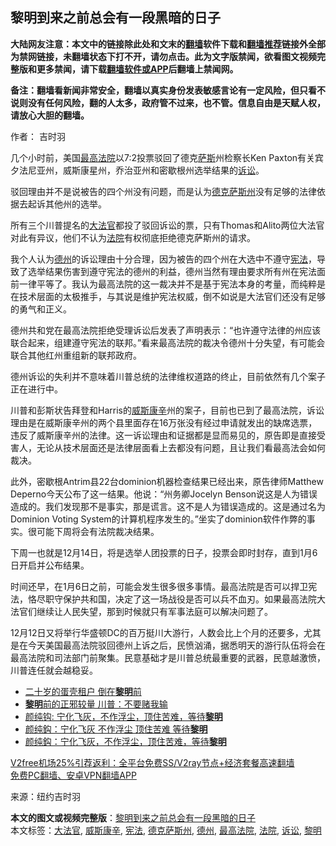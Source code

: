  <h2>黎明到来之前总会有一段黑暗的日子</h2> <p class="notice"><b>大陆网友注意：本文中的链接除此处和文末的<a href="https://github.com/bannedbook/fanqiang" >翻墙</a>软件下载和<a href="https://github.com/killgcd/justmysocks/blob/master/README.md">翻墙推荐</a>链接外全部为禁网链接，未翻墙状态下打不开，请勿点击。此为文字版禁闻，欲看图文视频完整版和更多禁闻，请下载<a href="https://github.com/bannedbook/fanqiang">翻墙软件或APP</a>后翻墙上禁闻网。</p><p>备注：翻墙看新闻非常安全，翻墙以真实身份发表敏感言论有一定风险，但只看不说则没有任何风险，翻的人太多，政府管不过来，也不管。信息自由是天赋人权，请放心大胆的翻墙。</b></p>  <div class="entry"> <p>作者： 吉时羽</p> <p>几个小时前，美国<a href="https://www.bannedbook.org/bnews/tag/%e6%9c%80%e9%ab%98%e6%b3%95%e9%99%a2/" class="st_tag internal_tag" rel="tag" title="标签 最高法院 下的日志">最高法院</a>以7:2投票驳回了德克<span class='wp_keywordlink'><a href="https://www.bannedbook.org/forum5/topic42.html" title="萨斯、诚信与自救" target="_blank">萨斯</a></span>州检察长Ken Paxton有关宾夕法尼亚州，威斯康星州，乔治亚州和密歇根州选举结果的<a href="https://www.bannedbook.org/bnews/tag/%E8%AF%89%E8%AE%BC/" class="st_tag internal_tag" rel="tag" title="标签 诉讼 下的日志">诉讼</a>。</p> <p>驳回理由并不是说被告的四个州没有问题，而是认为<a href="https://www.bannedbook.org/bnews/tag/%e5%be%b7%e5%85%8b%e8%90%a8%e6%96%af%e5%b7%9e/" class="st_tag internal_tag" rel="tag" title="标签 德克萨斯州 下的日志">德克萨斯州</a>没有足够的法律依据去起诉其他州的选举。</p> <p>所有三个川普提名的<a href="https://www.bannedbook.org/bnews/tag/%e5%a4%a7%e6%b3%95%e5%ae%98/" class="st_tag internal_tag" rel="tag" title="标签 大法官 下的日志">大法官</a>都投了驳回诉讼的票，只有Thomas和Alito两位大法官对此有异议，他们不认为<a href="https://www.bannedbook.org/bnews/tag/%e6%b3%95%e9%99%a2/" class="st_tag internal_tag" rel="tag" title="标签 法院 下的日志">法院</a>有权彻底拒绝德克萨斯州的请求。</p>  <p>我个人认为<a href="https://www.bannedbook.org/bnews/tag/%e5%be%b7%e5%b7%9e/" class="st_tag internal_tag" rel="tag" title="标签 德州 下的日志">德州</a>的诉讼理由十分合理，因为被告的四个州在大选中不遵守<a href="https://www.bannedbook.org/bnews/tag/%e5%ae%aa%e6%b3%95/" class="st_tag internal_tag" rel="tag" title="标签 宪法 下的日志">宪法</a>，导致了选举结果伤害到遵守宪法的德州的利益，德州当然有理由要求所有州在宪法面前一律平等了。我认为最高法院的这一裁决并不是基于宪法本身的考量，而纯粹是在技术层面的太极推手，与其说是维护宪法权威，倒不如说是大法官们还没有足够的勇气和正义。</p> <p>德州共和党在最高法院拒绝受理诉讼后发表了声明表示：“也许遵守法律的州应该联合起来，组建遵守宪法的联邦。”看来最高法院的裁决令德州十分失望，有可能会联合其他红州重组新的联邦政府。</p> <p>德州诉讼的失利并不意味着川普总统的法律维权道路的终止，目前依然有几个案子正在进行中。</p> <p>川普和彭斯状告拜登和Harris的<a href="https://www.bannedbook.org/bnews/tag/%E5%A8%81%E6%96%AF%E5%BA%B7%E8%BE%9B/" class="st_tag internal_tag" rel="tag" title="标签 威斯康辛 下的日志">威斯康辛</a>州的案子，目前也已到了最高法院，诉讼理由是在威斯康辛州的两个县里面存在16万张没有经过申请就发出的缺席选票，违反了威斯康辛州的法律。这一诉讼理由和证据都是显而易见的，原告即是直接受害人，无论从技术层面还是法律层面看上去都没有问题，且让我们看最高法会如何裁决。</p>  <p>此外，密歇根Antrim县22台dominion机器检查结果已经出来，原告律师Matthew Deperno今天公布了这一结果。他说：“州务卿Jocelyn Benson说这是人为错误造成的。我们发现那不是事实，那是谎言。这不是人为错误造成的。这是通过名为Dominion Voting System的计算机程序发生的。”坐实了dominion软件作弊的事实。很可能下周将会有法院裁决结果。</p> <p>下周一也就是12月14日，将是选举人团投票的日子，投票会即时封存，直到1月6日开启并公布结果。</p> <p>时间还早，在1月6日之前，可能会发生很多很多事情。最高法院是否可以捍卫宪法，恪尽职守保护共和国，决定了这一场战役是否可以兵不血刃。如果最高法院大法官们继续让人民失望，那到时候就只有军事法庭可以解决问题了。</p> <p>12月12日又将举行华盛顿DC的百万挺川大游行，人数会比上个月的还要多，尤其是在今天美国最高法院驳回德州上诉之后，民愤汹涌，据悉明天的游行队伍将会在最高法院和司法部门前聚集。民意基础才是川普总统最重要的武器，民意越激愤，川普连任就会越稳妥。</p>  <ul class='op-related-articles' title='相关阅读'> <li><a href='https://www.bannedbook.org/bnews/ssgc/20201206/1443228.html' target='_blank'>二十岁的蛋壳租户 倒在<b>黎明</b>前</a></li> <li><a href='https://www.bannedbook.org/bnews/ssgc/20201206/1442664.html' target='_blank'><b>黎明</b>前的正邪较量 川普：不要赌我输</a></li> <li><a href='https://www.bannedbook.org/bnews/baitai/20201205/1442242.html' target='_blank'>颜纯钩: 宁化飞灰，不作浮尘，顶住苦难，等待<b>黎明</b></a></li> <li><a href='https://www.bannedbook.org/bnews/comments/20201203/1441193.html' target='_blank'>颜纯鈎：宁化飞灰 不作浮尘 顶住苦难 等待<b>黎明</b></a></li> <li><a href='https://www.bannedbook.org/bnews/baitai/20201203/1441160.html' target='_blank'>颜纯鈎：宁化飞灰，不作浮尘，顶住苦难，等待<b>黎明</b></a></li> </ul> <p class="texttj"> <a href="https://www.bannedbook.org/forum23/topic22702.html" target="_blank">V2free机场25%引荐返利：全平台免费SS/V2ray节点+经济套餐高速翻墙</a><br/> <a href="https://github.com/bannedbook/fanqiang/wiki/%E7%A6%81%E9%97%BB%E7%BD%91%E5%AE%89%E5%8D%93%E7%BF%BB%E5%A2%99%E6%96%B0%E9%97%BBAPP" target="_blank">免费PC翻墙、安卓VPN翻墙APP</a></p><p> 来源：纽约吉时羽 </p><a name='sharetosocial'></a>       <div><b>本文的图文或视频完整版</b>：<a href='https://www.bannedbook.org/bnews/comments/20201212/1446445.html'>黎明到来之前总会有一段黑暗的日子</a></div>  </div><!--END ENTRY--> <div class="postfooter"> <div>本文标签：<a href="https://www.bannedbook.org/bnews/tag/%e5%a4%a7%e6%b3%95%e5%ae%98/" rel="tag">大法官</a>, <a href="https://www.bannedbook.org/bnews/tag/%E5%A8%81%E6%96%AF%E5%BA%B7%E8%BE%9B/" rel="tag">威斯康辛</a>, <a href="https://www.bannedbook.org/bnews/tag/%e5%ae%aa%e6%b3%95/" rel="tag">宪法</a>, <a href="https://www.bannedbook.org/bnews/tag/%e5%be%b7%e5%85%8b%e8%90%a8%e6%96%af%e5%b7%9e/" rel="tag">德克萨斯州</a>, <a href="https://www.bannedbook.org/bnews/tag/%e5%be%b7%e5%b7%9e/" rel="tag">德州</a>, <a href="https://www.bannedbook.org/bnews/tag/%e6%9c%80%e9%ab%98%e6%b3%95%e9%99%a2/" rel="tag">最高法院</a>, <a href="https://www.bannedbook.org/bnews/tag/%e6%b3%95%e9%99%a2/" rel="tag">法院</a>, <a href="https://www.bannedbook.org/bnews/tag/%E8%AF%89%E8%AE%BC/" rel="tag">诉讼</a>, <a href="https://www.bannedbook.org/bnews/tag/%e9%bb%8e%e6%98%8e/" rel="tag">黎明</a></div>  </div><!--END POSTFOOTER--> 
